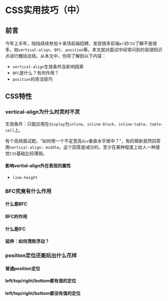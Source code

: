 # CSS实用技巧（中）

## 前言

今年上半年，陆陆续续参加十来场前端招聘，发现很多前端`er`对`CSS`了解不是很多，如`vertical-align`、`BFC`、`position`等。本文就对面试中经常问到的易错知识点进行概括总结。从本文中，你将了解到以下内容：

- `vertical-align`生效条件及影响因素
- `BFC`是什么？有何作用？
- `position`的奇淫技巧

## CSS特性

### vertical-align为什么时灵时不灵

生效条件：只能应用在`display`为`inline`、`inline-block`、`inline-table`、`table-cell`上。

有个高频面试题，“如何使一个不定宽高`div`垂直水平居中？”，有的萌新竟然回答用`vertical-align: middle`。这个回答是减分的，至少在某种程度上给人一种感觉`CSS`基础比较薄弱。

#### 影响vertial-align外在表现的属性

- `line-height`

### BFC究竟有什么作用

#### 什么是BFC

#### BFC的作用

#### 什么是IFC

#### 延伸：如何清除浮动？

### position定位还能玩出什么花样

#### 普通position定位

#### left/top/right/bottom都有值的定位

#### left/top/right/bottom都没有值的定位
